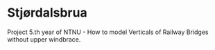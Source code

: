 # Stjørdalsbrua
Project 5.th year of NTNU - How to model Verticals of Railway Bridges without upper windbrace.
